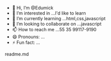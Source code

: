 - 👋 Hi, I’m @Edumick
- 👀 I’m interested in ...I'd like to learn
- 🌱 I’m currently learning ...html,css,javascript
- 💞️ I’m looking to collaborate on ...javascript
- 📫 How to reach me ...55 35 99117-9190
- 😄 Pronouns: ...
- ⚡ Fun fact: ...

<!---
Edumick/Edumick is a ✨ special ✨ repository because its `README.md` (this file) appears on your GitHub profile.
You can click the Preview link to take a look at your changes.
--->
readme.md

